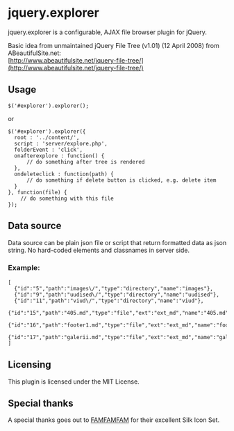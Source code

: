 jquery.explorer
===============

jquery.explorer is a configurable, AJAX file browser plugin for jQuery.

Basic idea from unmaintained jQuery File Tree (v1.01) (12 April 2008) from ABeautifulSite.net:  
[http://www.abeautifulsite.net/jquery-file-tree/](http://www.abeautifulsite.net/jquery-file-tree/)

## Usage

    $('#explorer').explorer();

or

    $('#explorer').explorer({
      root : '../content/',
      script : 'server/explore.php',
      folderEvent : 'click',
      onafterexplore : function() {
          // do something after tree is rendered
      },
      ondeleteclick : function(path) {
          // do something if delete button is clicked, e.g. delete item
      }
    }, function(file) {
        // do something with this file
    });

## Data source

Data source can be plain json file or script that return formatted data as json string. No hard-coded elements and classnames in server side.

### Example:

    [
      {"id":"5","path":"images\/","type":"directory","name":"images"},
      {"id":"9","path":"uudised\/","type":"directory","name":"uudised"},
      {"id":"11","path":"viud\/","type":"directory","name":"viud"},
      {"id":"15","path":"405.md","type":"file","ext":"ext_md","name":"405.md"},
      {"id":"16","path":"footer1.md","type":"file","ext":"ext_md","name":"footer1.md"},
      {"id":"17","path":"galerii.md","type":"file","ext":"ext_md","name":"galerii.md"}
    ]


## Licensing

This plugin is licensed under the MIT License.

## Special thanks

A special thanks goes out to [FAMFAMFAM](http://www.famfamfam.com/) for their excellent Silk Icon Set.

